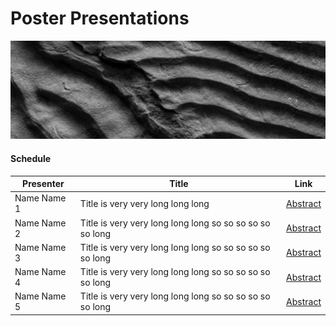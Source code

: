 # Poster Presentations

![welcome_img3](../../img/geo_img3.jpg)

#### Schedule

| Presenter   | Title       | Link |
| ----------- | ----------- |------|
| Name Name 1     | Title is very very long long long |  [Abstract](https://wisc-geo-symposium21.github.io/pages/poster/name1)|
| Name Name 2  | Title is very very long long long so so so so so so long |  [Abstract](https://wisc-geo-symposium21.github.io/pages/poster/name2)|
| Name Name 3  | Title is very very long long long so so so so so so long |  [Abstract](https://wisc-geo-symposium21.github.io/pages/poster/name3)|
| Name Name 4  | Title is very very long long long so so so so so so long |  [Abstract](https://wisc-geo-symposium21.github.io/pages/poster/name4)|
| Name Name 5  | Title is very very long long long so so so so so so long |  [Abstract](https://wisc-geo-symposium21.github.io/pages/poster/name5)|
